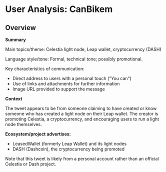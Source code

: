 # User Analysis: CanBikem

## Overview

**Summary**

Main topics/theme: Celestia light node, Leap wallet, cryptocurrency (DASH)

Language style/tone: Formal, technical tone; possibly promotional.

Key characteristics of communication:

* Direct address to users with a personal touch ("You can")
* Use of links and attachments for further information
* Image URL provided to support the message

**Context**

The tweet appears to be from someone claiming to have created or know someone who has created a light node on their Leap wallet. The creator is promoting Celestia, a cryptocurrency, and encouraging users to run a light node themselves.

**Ecosystem/project advertises:**

* LeasedWallet (formerly Leap Wallet) and its light nodes
* DASH (Dashcoin), the cryptocurrency being promoted

Note that this tweet is likely from a personal account rather than an official Celestia or Dash project.
